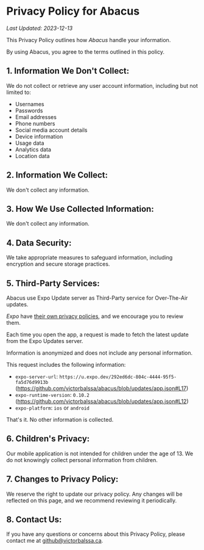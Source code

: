 # Privacy Policy for Abacus

*Last Updated: 2023-12-13*

This Privacy Policy outlines how _Abacus_ handle your information. 

By using Abacus, you agree to the terms outlined in this policy.

## 1. Information We Don't Collect:

We do not collect or retrieve any user account information, including but not limited to:

- Usernames
- Passwords
- Email addresses
- Phone numbers
- Social media account details
- Device information
- Usage data
- Analytics data
- Location data

## 2. Information We Collect:

We don't collect any information.

## 3. How We Use Collected Information:

We don't collect any information.

## 4. Data Security:

We take appropriate measures to safeguard information, including encryption and secure storage practices.

## 5. Third-Party Services:

Abacus use Expo Update server as Third-Party service for Over-The-Air updates. 

*Expo* have [their own privacy policies](https://expo.dev/privacy-explained#:~:text=An%20example%20situation,requested%20an%20update.), and we encourage you to review them.

Each time you open the app, a request is made to fetch the latest update from the Expo Updates server.

Information is anonymized and does not include any personal information.

This request includes the following information:

- `expo-server-url`: `https://u.expo.dev/292ed6dc-804c-4444-95f5-fa5d76d9913b` (https://github.com/victorbalssa/abacus/blob/updates/app.json#L17)
- `expo-runtime-version`: `0.10.2` (https://github.com/victorbalssa/abacus/blob/updates/app.json#L12)
- `expo-platform`: `ios` or `android`

That's it. No other information is collected.

## 6. Children's Privacy:

Our mobile application is not intended for children under the age of 13. We do not knowingly collect personal information from children.

## 7. Changes to Privacy Policy:

We reserve the right to update our privacy policy. Any changes will be reflected on this page, and we recommend reviewing it periodically.

## 8. Contact Us:

If you have any questions or concerns about this Privacy Policy, please contact me at github@victorbalssa.ca.
